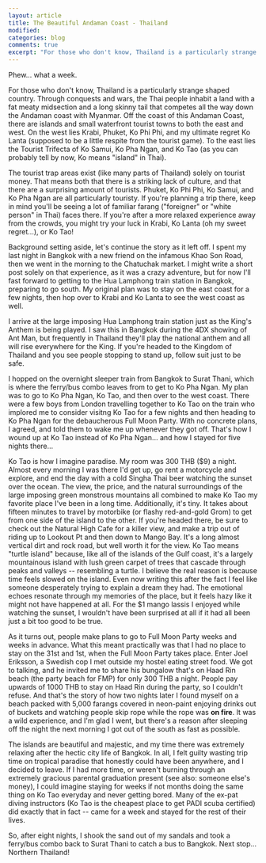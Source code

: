 ```yaml
---
layout: article
title: The Beautiful Andaman Coast - Thailand
modified:
categories: blog
comments: true
excerpt: "For those who don't know, Thailand is a particularly strange shaped country. Through conquests and wars, the Thai people inhabit a land with a fat meaty midsection and a long skinny tail that competes all the way down the Andaman coast with Myanmar. Off the coast of this Andaman Coast, there are islands and small waterfront tourist towns to both the east and west." 
---
```


Phew... what a week.

For those who don't know, Thailand is a particularly strange shaped country. Through conquests and wars, the Thai people inhabit a land with a fat meaty midsection and a long skinny tail that competes all the way down the Andaman coast with Myanmar. Off the coast of this Andaman Coast, there are islands and small waterfront tourist towns to both the east and west. On the west lies Krabi, Phuket, Ko Phi Phi, and my ultimate regret Ko Lanta (supposed to be a little respite from the tourist game). To the east lies the Tourist Trifecta of Ko Samui, Ko Pha Ngan, and Ko Tao (as you can probably tell by now, Ko means "island" in Thai).

The tourist trap areas exist (like many parts of Thailand) solely on tourist money. That means both that there is a striking lack of culture, and that there are a surprising amount of tourists. Phuket, Ko Phi Phi, Ko Samui, and Ko Pha Ngan are all particularly touristy. If you're planning a trip there, keep in mind you'll be seeing a lot of familiar farang ("foreigner" or "white person" in Thai) faces there. If you're after a more relaxed experience away from the crowds, you might try your luck in Krabi, Ko Lanta (oh my sweet regret...), or Ko Tao!

Background setting aside, let's continue the story as it left off. I spent my last night in Bangkok with a new friend on the infamous Khao Son Road, then we went in the morning to the Chatuchak market. I might write a short post solely on that experience, as it was a crazy adventure, but for now I'll fast forward to getting to the Hua Lamphong train station in Bangkok, preparing to go south. My original plan was to stay on the east coast for a few nights, then hop over to Krabi and Ko Lanta to see the west coast as well.

I arrive at the large imposing Hua Lamphong train station just as the King's Anthem is being played. I saw this in Bangkok during the 4DX showing of Ant Man, but frequently in Thailand they'll play the national anthem and all will rise everywhere for the King. If you're headed to the Kingdom of Thailand and you see people stopping to stand up, follow suit just to be safe. 

I hopped on the overnight sleeper train from Bangkok to Surat Thani, which is where the ferry/bus combo leaves from to get to Ko Pha Ngan. My plan was to go to Ko Pha Ngan, Ko Tao, and then over to the west coast. There were a few boys from London travelling together to Ko Tao on the train who implored me to consider visitng Ko Tao for a few nights and then heading to Ko Pha Ngan for the debaucherous Full Moon Party. With no concrete plans, I agreed, and told them to wake me up whenever they got off. That's how I wound up at Ko Tao instead of Ko Pha Ngan... and how I stayed for five nights there...

Ko Tao is how I imagine paradise. My room was 300 THB ($9) a night. Almost every morning I was there I'd get up, go rent a motorcycle and explore, and end the day with a cold Singha Thai beer watching the sunset over the ocean. The view, the price, and the natural surroundings of the large imposing green monstrous mountains all combined to make Ko Tao my favorite place I've been in a long time. Additionally, it's tiny. It takes about fifteen minutes to travel by motorbike (or flashy red-and-gold Grom) to get from one side of the island to the other. If you're headed there, be sure to check out the Natural High Cafe for a killer view, and make a trip out of riding up to Lookout Pt and then down to Mango Bay. It's a long almost vertical dirt and rock road, but well worth it for the view. Ko Tao means "turtle island" because, like all of the islands of the Gulf coast, it's a largely mountainous island with lush green carpet of trees that cascade through peaks and valleys -- resembling a turtle. I believe the real reason is because time feels slowed on the island. Even now writing this after the fact I feel like someone desperately trying to explain a dream they had. The emotional echoes resonate through my memories of the place, but it feels hazy like it might not have happened at all. For the $1 mango lassis I enjoyed while watching the sunset, I wouldn't have been surprised at all if it had all been just a bit too good to be true.

As it turns out, people make plans to go to Full Moon Party weeks and weeks in advance. What this meant practically was that I had no place to stay on the 31st and 1st, when the Full Moon Party takes place. Enter Joel Eriksson, a Swedish cop I met outside my hostel eating street food. We got to talking, and he invited me to share his bungalow that's on Haad Rin beach (the party beach for FMP) for only 300 THB a night. People pay upwards of 1000 THB to stay on Haad Rin during the party, so I couldn't refuse. And that's the story of how two nights later I found myself on a beach packed with 5,000 farangs covered in neon-paint enjoying drinks out of buckets and watching people skip rope while the rope was **on fire**. It was a wild experience, and I'm glad I went, but there's a reason after sleeping off the night the next morning I got out of the south as fast as possible. 

The islands are beautiful and majestic, and my time there was extremely relaxing after the hectic city life of Bangkok. In all, I felt guilty wasting trip time on tropical paradise that honestly could have been anywhere, and I decided to leave. If I had more time, or weren't burning through an extremely gracious parental graduation present (see also: someone else's money), I could imagine staying for weeks if not months doing the same thing on Ko Tao everyday and never getting bored. Many of the ex-pat diving instructors (Ko Tao is the cheapest place to get PADI scuba certified) did exactly that in fact -- came for a week and stayed for the rest of their lives. 

So, after eight nights, I shook the sand out of my sandals and took a ferry/bus combo back to Surat Thani to catch a bus to Bangkok. Next stop... Northern Thailand!